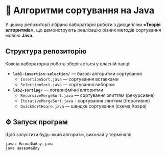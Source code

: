 # 🧠 Алгоритми сортування на Java

У цьому репозиторії зібрано лабораторні роботи з дисципліни **«Теорія алгоритмів»**, що демонструють реалізацію різних методів сортування мовою **Java**.

##  Структура репозиторію
Кожна лабораторна робота зберігається у власній папці:

- **`lab1-insertion-selection/`** — базові алгоритми сортування  
  - `InsertionSort.java` — сортування вставками  
  - `SelectionSort.java` — сортування вибором  
- **`lab2-sorting/`** — логарифмічні алгоритми  
  - `RecursiveMergeSort.java` — сортування злиттям (рекурсивне)
  - `IterativeMergeSort.java` - сортування злиттям (ітеративне)
  - `QuickSortHoare.java` — швидке сортування (схема Хоара)

## ⚙️ Запуск програм
Щоб запустити будь-який алгоритм, виконай у терміналі:

```bash
javac НазваФайлу.java
java НазваФайлу
